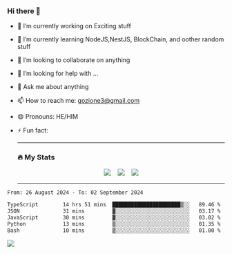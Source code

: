 ### Hi there 👋

<!--
**charlieScript/charlieScript** is a ✨ _special_ ✨ repository because its `README.md` (this file) appears on your GitHub profile.

Here are some ideas to get you started: -->

- 🔭 I’m currently working on Exciting stuff
- 🌱 I’m currently learning NodeJS,NestJS, BlockChain, and oother random stuff
- 👯 I’m looking to collaborate on anything
- 🤔 I’m looking for help with ...
- 💬 Ask me about anything
- 📫 How to reach me: gozione3@gmail.com
- 😄 Pronouns: HE/HIM
- ⚡ Fun fact:


  ---

  ### :fire: My Stats

  <div id="stats" align="center">
  <img src="http://github-readme-streak-stats.herokuapp.com?user=charlieScript&theme=dark&date_format=M%20j%5B%2C%20Y%5D" />&nbsp;&nbsp;&nbsp;
  <img src="https://github-readme-stats.vercel.app/api/top-langs/?username=charlieScript&layout=compact&theme=vision-friendly-dark"/>&nbsp;&nbsp;&nbsp;
  <img src="https://github-readme-stats.vercel.app/api?username=charlieScript&show_icons=true&theme=radical"/>
  </div>

  ---



<!--START_SECTION:waka-->

```txt
From: 26 August 2024 - To: 02 September 2024

TypeScript        14 hrs 51 mins  ██████████████████████▒░░   89.46 %
JSON              31 mins         ▓░░░░░░░░░░░░░░░░░░░░░░░░   03.17 %
JavaScript        30 mins         ▓░░░░░░░░░░░░░░░░░░░░░░░░   03.02 %
Python            13 mins         ▒░░░░░░░░░░░░░░░░░░░░░░░░   01.35 %
Bash              10 mins         ▒░░░░░░░░░░░░░░░░░░░░░░░░   01.00 %
```

<!--END_SECTION:waka-->
![](https://komarev.com/ghpvc/?username=charlieScript)
